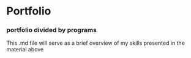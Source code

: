 # Portfolio 
### portfolio divided by programs 
This .md file will serve as a brief overview of my skills presented in the material above
